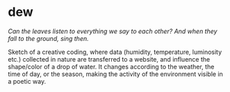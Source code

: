 # dew

*Can the leaves listen to everything we say to each other? And when they fall to the ground, sing then.*

Sketch of a creative coding, where data (humidity, temperature, luminosity etc.) collected in nature are transferred to a website, and influence the shape/color of a drop of water. It changes according to the weather, the time of day, or the season, making the activity of the environment visible in a poetic way.
